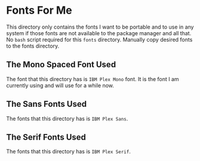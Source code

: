 # Fonts For Me

This directory only contains the fonts I want to be portable and to use in any system if those fonts are not available to the package manager and all that. No `bash` script required for this `fonts` directory. Manually copy desired fonts to the fonts directory.

## The Mono Spaced Font Used

The font that this directory has is `IBM Plex Mono` font. It is the font I am currently using and will use for a while now.

## The Sans Fonts Used

The fonts that this directory has is `IBM Plex Sans`.

## The Serif Fonts Used

The fonts that this directory has is `IBM Plex Serif`.
